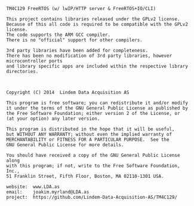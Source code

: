     TM4C129 FreeRTOS (w/ lwIP/HTTP server & FreeRTOS+IO/CLI)

    This project contains libraries released under the GPLv2 license. 
    Because of this all code is required to be compatible with the GPLv2 license.
    The code supports the ARM GCC compiler. 
    There is no "official" support for other compilers.

    3rd party libraries have been added for completeness. 
    There has been no modification of 3rd party libraries, however microcontroller ports 
    and library specific apps are included within the respective library directories.


    
    Copyright (C) 2014  Lindem Data Acquisition AS

    This program is free software; you can redistribute it and/or modify
    it under the terms of the GNU General Public License as published by
    the Free Software Foundation; either version 2 of the License, or
    (at your option) any later version.

    This program is distributed in the hope that it will be useful,
    but WITHOUT ANY WARRANTY; without even the implied warranty of
    MERCHANTABILITY or FITNESS FOR A PARTICULAR PURPOSE.  See the
    GNU General Public License for more details.

    You should have received a copy of the GNU General Public License along
    with this program; if not, write to the Free Software Foundation, Inc.,
    51 Franklin Street, Fifth Floor, Boston, MA 02110-1301 USA.

    website:  www.LDA.as
    email:    joakim.myrland@LDA.as
    project:  https://github.com/Lindem-Data-Acquisition-AS/TM4C129/
